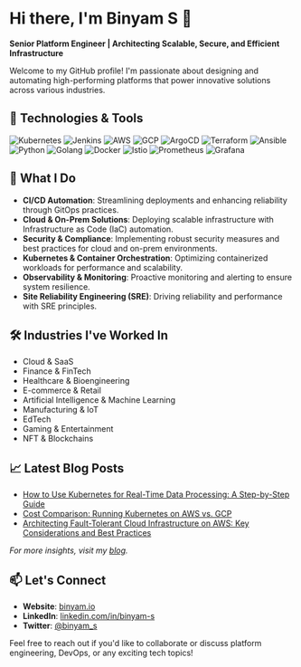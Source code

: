 # Hi there, I'm Binyam S 👋

**Senior Platform Engineer | Architecting Scalable, Secure, and Efficient Infrastructure**

Welcome to my GitHub profile! I'm passionate about designing and automating high-performing platforms that power innovative solutions across various industries.

## 🔧 Technologies & Tools

![Kubernetes](https://img.shields.io/badge/-Kubernetes-326ce5?logo=kubernetes&logoColor=white)
![Jenkins](https://img.shields.io/badge/-Jenkins-d24939?logo=jenkins&logoColor=white)
![AWS](https://img.shields.io/badge/-AWS-232f3e?logo=amazon-aws&logoColor=white)
![GCP](https://img.shields.io/badge/-GCP-4285f4?logo=google-cloud&logoColor=white)
![ArgoCD](https://img.shields.io/badge/-ArgoCD-fd7e14?logo=argo&logoColor=white)
![Terraform](https://img.shields.io/badge/-Terraform-623ce4?logo=terraform&logoColor=white)
![Ansible](https://img.shields.io/badge/-Ansible-ee0000?logo=ansible&logoColor=white)
![Python](https://img.shields.io/badge/-Python-3776ab?logo=python&logoColor=white)
![Golang](https://img.shields.io/badge/-Golang-00add8?logo=go&logoColor=white)
![Docker](https://img.shields.io/badge/-Docker-2496ed?logo=docker&logoColor=white)
![Istio](https://img.shields.io/badge/-Istio-466bb0?logo=istio&logoColor=white)
![Prometheus](https://img.shields.io/badge/-Prometheus-e6522c?logo=prometheus&logoColor=white)
![Grafana](https://img.shields.io/badge/-Grafana-f46800?logo=grafana&logoColor=white)

## 🚀 What I Do

- **CI/CD Automation**: Streamlining deployments and enhancing reliability through GitOps practices.
- **Cloud & On-Prem Solutions**: Deploying scalable infrastructure with Infrastructure as Code (IaC) automation.
- **Security & Compliance**: Implementing robust security measures and best practices for cloud and on-prem environments.
- **Kubernetes & Container Orchestration**: Optimizing containerized workloads for performance and scalability.
- **Observability & Monitoring**: Proactive monitoring and alerting to ensure system resilience.
- **Site Reliability Engineering (SRE)**: Driving reliability and performance with SRE principles.

## 🛠️ Industries I've Worked In

- Cloud & SaaS
- Finance & FinTech
- Healthcare & Bioengineering
- E-commerce & Retail
- Artificial Intelligence & Machine Learning
- Manufacturing & IoT
- EdTech
- Gaming & Entertainment
- NFT & Blockchains

## 📈 Latest Blog Posts

- [How to Use Kubernetes for Real-Time Data Processing: A Step-by-Step Guide](https://binyam.io/how-to-use-kubernetes-for-real-time-data-processing-a-step-by-step-guide/)
- [Cost Comparison: Running Kubernetes on AWS vs. GCP](https://binyam.io/cost-comparison-running-kubernetes-on-aws-vs-gcp/)
- [Architecting Fault-Tolerant Cloud Infrastructure on AWS: Key Considerations and Best Practices](https://binyam.io/architecting-fault-tolerant-cloud-infrastructure-on-aws-key-considerations-and-best-practices/)

*For more insights, visit my [blog](https://binyam.io/blog/).*

## 📫 Let's Connect

- **Website**: [binyam.io](https://binyam.io)
- **LinkedIn**: [linkedin.com/in/binyam-s](https://www.linkedin.com/in/binyam-s)
- **Twitter**: [@binyam_s](https://twitter.com/binyam_s)

Feel free to reach out if you'd like to collaborate or discuss platform engineering, DevOps, or any exciting tech topics!
